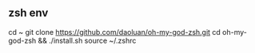 ## zsh env

cd ~
git clone https://github.com/daoluan/oh-my-god-zsh.git
cd oh-my-god-zsh && ./install.sh
source ~/.zshrc